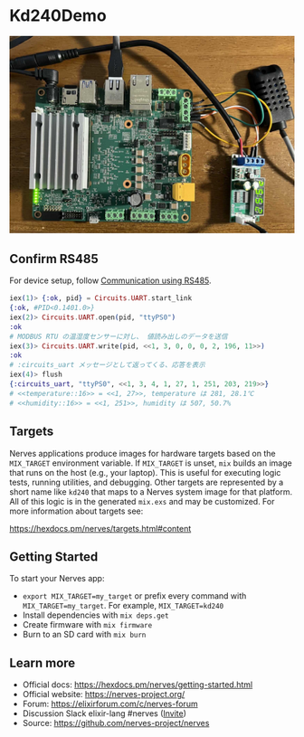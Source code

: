 # Kd240Demo

![kd240](./assets/image/example.jpg)

## Confirm RS485

For device setup, follow [Communication using RS485](https://xilinx.github.io/kria-apps-docs/kd240/build/html/docs/ros2_multinode_communication_via_tsn/src/app_deployment.html#communication-using-rs485).

```elixir
iex(1)> {:ok, pid} = Circuits.UART.start_link
{:ok, #PID<0.1401.0>}
iex(2)> Circuits.UART.open(pid, "ttyPS0")
:ok
# MODBUS RTU の温湿度センサーに対し、 値読み出しのデータを送信
iex(3)> Circuits.UART.write(pid, <<1, 3, 0, 0, 0, 2, 196, 11>>)
:ok
# :circuits_uart メッセージとして返ってくる、応答を表示
iex(4)> flush
{:circuits_uart, "ttyPS0", <<1, 3, 4, 1, 27, 1, 251, 203, 219>>}
# <<temperature::16>> = <<1, 27>>, temperature は 281, 28.1℃
# <<humidity::16>> = <<1, 251>>, humidity は 507, 50.7%
```

## Targets

Nerves applications produce images for hardware targets based on the
`MIX_TARGET` environment variable. If `MIX_TARGET` is unset, `mix` builds an
image that runs on the host (e.g., your laptop). This is useful for executing
logic tests, running utilities, and debugging. Other targets are represented by
a short name like `kd240` that maps to a Nerves system image for that platform.
All of this logic is in the generated `mix.exs` and may be customized. For more
information about targets see:

https://hexdocs.pm/nerves/targets.html#content

## Getting Started

To start your Nerves app:

- `export MIX_TARGET=my_target` or prefix every command with
  `MIX_TARGET=my_target`. For example, `MIX_TARGET=kd240`
- Install dependencies with `mix deps.get`
- Create firmware with `mix firmware`
- Burn to an SD card with `mix burn`

## Learn more

- Official docs: https://hexdocs.pm/nerves/getting-started.html
- Official website: https://nerves-project.org/
- Forum: https://elixirforum.com/c/nerves-forum
- Discussion Slack elixir-lang #nerves ([Invite](https://elixir-slackin.herokuapp.com/))
- Source: https://github.com/nerves-project/nerves
